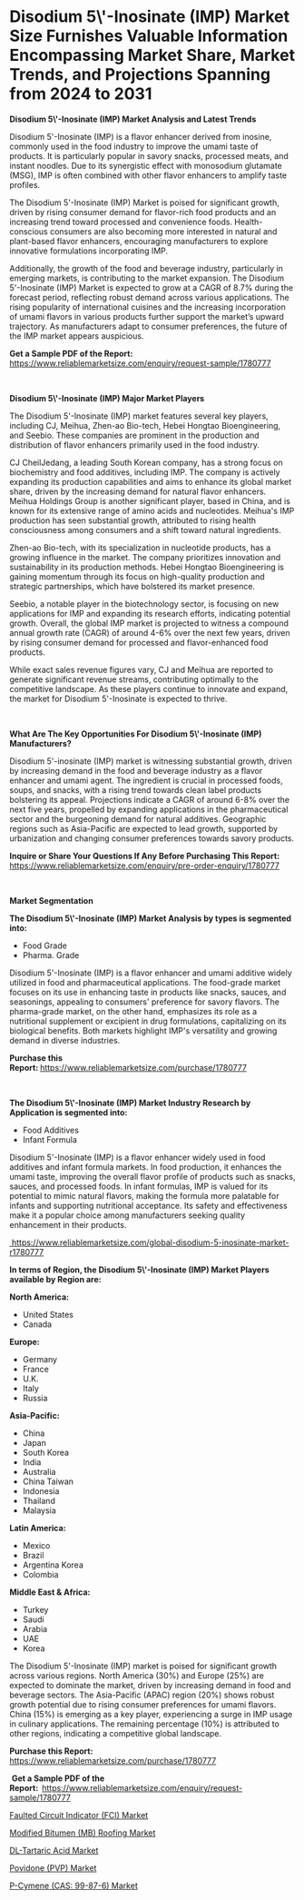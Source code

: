 <p><h1>Disodium 5\'-Inosinate (IMP) Market Size Furnishes Valuable Information Encompassing Market Share, Market Trends, and Projections Spanning from 2024 to 2031</h1></p><p><strong>Disodium 5\'-Inosinate (IMP) Market Analysis and Latest Trends</strong></p>
<p><p>Disodium 5'-Inosinate (IMP) is a flavor enhancer derived from inosine, commonly used in the food industry to improve the umami taste of products. It is particularly popular in savory snacks, processed meats, and instant noodles. Due to its synergistic effect with monosodium glutamate (MSG), IMP is often combined with other flavor enhancers to amplify taste profiles.</p><p>The Disodium 5'-Inosinate (IMP) Market is poised for significant growth, driven by rising consumer demand for flavor-rich food products and an increasing trend toward processed and convenience foods. Health-conscious consumers are also becoming more interested in natural and plant-based flavor enhancers, encouraging manufacturers to explore innovative formulations incorporating IMP. </p><p>Additionally, the growth of the food and beverage industry, particularly in emerging markets, is contributing to the market expansion. The Disodium 5'-Inosinate (IMP) Market is expected to grow at a CAGR of 8.7% during the forecast period, reflecting robust demand across various applications. The rising popularity of international cuisines and the increasing incorporation of umami flavors in various products further support the market’s upward trajectory. As manufacturers adapt to consumer preferences, the future of the IMP market appears auspicious.</p></p>
<p><strong>Get a Sample PDF of the Report:&nbsp;</strong> <a href="https://www.reliablemarketsize.com/enquiry/request-sample/1780777?utm_campaign=1133&utm_medium=2&utm_source=Github&utm_content=ia&utm_term=13102024&utm_id=disodium-5-inosinate-imp">https://www.reliablemarketsize.com/enquiry/request-sample/1780777</a></p>
<p>&nbsp;</p>
<p><strong>Disodium 5\'-Inosinate (IMP) Major Market Players</strong></p>
<p><p>The Disodium 5'-Inosinate (IMP) market features several key players, including CJ, Meihua, Zhen-ao Bio-tech, Hebei Hongtao Bioengineering, and Seebio. These companies are prominent in the production and distribution of flavor enhancers primarily used in the food industry.</p><p>CJ CheilJedang, a leading South Korean company, has a strong focus on biochemistry and food additives, including IMP. The company is actively expanding its production capabilities and aims to enhance its global market share, driven by the increasing demand for natural flavor enhancers. Meihua Holdings Group is another significant player, based in China, and is known for its extensive range of amino acids and nucleotides. Meihua's IMP production has seen substantial growth, attributed to rising health consciousness among consumers and a shift toward natural ingredients.</p><p>Zhen-ao Bio-tech, with its specialization in nucleotide products, has a growing influence in the market. The company prioritizes innovation and sustainability in its production methods. Hebei Hongtao Bioengineering is gaining momentum through its focus on high-quality production and strategic partnerships, which have bolstered its market presence.</p><p>Seebio, a notable player in the biotechnology sector, is focusing on new applications for IMP and expanding its research efforts, indicating potential growth. Overall, the global IMP market is projected to witness a compound annual growth rate (CAGR) of around 4-6% over the next few years, driven by rising consumer demand for processed and flavor-enhanced food products.</p><p>While exact sales revenue figures vary, CJ and Meihua are reported to generate significant revenue streams, contributing optimally to the competitive landscape. As these players continue to innovate and expand, the market for Disodium 5'-Inosinate is expected to thrive.</p></p>
<p>&nbsp;</p>
<p><strong>What Are The Key Opportunities For Disodium 5\'-Inosinate (IMP) Manufacturers?</strong></p>
<p><p>Disodium 5'-inosinate (IMP) market is witnessing substantial growth, driven by increasing demand in the food and beverage industry as a flavor enhancer and umami agent. The ingredient is crucial in processed foods, soups, and snacks, with a rising trend towards clean label products bolstering its appeal. Projections indicate a CAGR of around 6-8% over the next five years, propelled by expanding applications in the pharmaceutical sector and the burgeoning demand for natural additives. Geographic regions such as Asia-Pacific are expected to lead growth, supported by urbanization and changing consumer preferences towards savory products.</p></p>
<p><strong>Inquire or Share Your Questions If Any Before Purchasing This Report:</strong> <a href="https://www.reliablemarketsize.com/enquiry/pre-order-enquiry/1780777?utm_campaign=1133&utm_medium=2&utm_source=Github&utm_content=ia&utm_term=13102024&utm_id=disodium-5-inosinate-imp">https://www.reliablemarketsize.com/enquiry/pre-order-enquiry/1780777</a></p>
<p>&nbsp;</p>
<p><strong>Market Segmentation</strong></p>
<p><strong>The Disodium 5\'-Inosinate (IMP) Market Analysis by types is segmented into:</strong></p>
<p><ul><li>Food Grade</li><li>Pharma. Grade</li></ul></p>
<p><p>Disodium 5'-Inosinate (IMP) is a flavor enhancer and umami additive widely utilized in food and pharmaceutical applications. The food-grade market focuses on its use in enhancing taste in products like snacks, sauces, and seasonings, appealing to consumers' preference for savory flavors. The pharma-grade market, on the other hand, emphasizes its role as a nutritional supplement or excipient in drug formulations, capitalizing on its biological benefits. Both markets highlight IMP's versatility and growing demand in diverse industries.</p></p>
<p><strong>Purchase this Report:&nbsp;</strong><a href="https://www.reliablemarketsize.com/purchase/1780777?utm_campaign=1133&utm_medium=2&utm_source=Github&utm_content=ia&utm_term=13102024&utm_id=disodium-5-inosinate-imp">https://www.reliablemarketsize.com/purchase/1780777</a></p>
<p>&nbsp;</p>
<p><strong>The Disodium 5\'-Inosinate (IMP) Market Industry Research by Application is segmented into:</strong></p>
<p><ul><li>Food Additives</li><li>Infant Formula</li></ul></p>
<p><p>Disodium 5'-Inosinate (IMP) is a flavor enhancer widely used in food additives and infant formula markets. In food production, it enhances the umami taste, improving the overall flavor profile of products such as snacks, sauces, and processed foods. In infant formulas, IMP is valued for its potential to mimic natural flavors, making the formula more palatable for infants and supporting nutritional acceptance. Its safety and effectiveness make it a popular choice among manufacturers seeking quality enhancement in their products.</p></p>
<p><a href="https://www.reliablemarketsize.com/global-disodium-5-inosinate-market-r1780777?utm_campaign=1133&utm_medium=2&utm_source=Github&utm_content=ia&utm_term=13102024&utm_id=disodium-5-inosinate-imp">&nbsp;https://www.reliablemarketsize.com/global-disodium-5-inosinate-market-r1780777</a></p>
<p><strong>In terms of Region, the Disodium 5\'-Inosinate (IMP) Market Players available by Region are:</strong></p>
<p>
    <p> <strong> North America: </strong>
        <ul>
            <li>United States</li>
            <li>Canada</li>
        </ul>
        </p> 
    <p> <strong> Europe: </strong>
        <ul>
            <li>Germany</li>
            <li>France</li>
            <li>U.K.</li>
            <li>Italy</li>
            <li>Russia</li>
        </ul>
        </p> 
    <p> <strong> Asia-Pacific: </strong>
        <ul>
            <li>China</li>
            <li>Japan</li>
            <li>South Korea</li>
            <li>India</li>
            <li>Australia</li>
            <li>China Taiwan</li>
            <li>Indonesia</li>
            <li>Thailand</li>
            <li>Malaysia</li>
        </ul>
        </p> 
    <p> <strong> Latin America: </strong>
        <ul>
            <li>Mexico</li>
            <li>Brazil</li>
            <li>Argentina Korea</li>
            <li>Colombia</li>
        </ul>
        </p> 
    <p> <strong> Middle East & Africa: </strong>
        <ul>
            <li>Turkey</li>
            <li>Saudi</li>
            <li>Arabia</li>
            <li>UAE</li>
            <li>Korea</li>
        </ul>
    </p>
    </p>
<p><p>The Disodium 5'-Inosinate (IMP) market is poised for significant growth across various regions. North America (30%) and Europe (25%) are expected to dominate the market, driven by increasing demand in food and beverage sectors. The Asia-Pacific (APAC) region (20%) shows robust growth potential due to rising consumer preferences for umami flavors. China (15%) is emerging as a key player, experiencing a surge in IMP usage in culinary applications. The remaining percentage (10%) is attributed to other regions, indicating a competitive global landscape.</p></p>
<p><strong>Purchase this Report: </strong><a href="https://www.reliablemarketsize.com/purchase/1780777?utm_campaign=1133&utm_medium=2&utm_source=Github&utm_content=ia&utm_term=13102024&utm_id=disodium-5-inosinate-imp">https://www.reliablemarketsize.com/purchase/1780777</a></p>
<p>&nbsp;<strong>Get a Sample PDF of the Report:&nbsp;&nbsp;</strong><a href="https://www.reliablemarketsize.com/enquiry/request-sample/1780777?utm_campaign=1133&utm_medium=2&utm_source=Github&utm_content=ia&utm_term=13102024&utm_id=disodium-5-inosinate-imp">https://www.reliablemarketsize.com/enquiry/request-sample/1780777</a></p>
<p><strong></strong></p>
<p><p><a href="https://www.linkedin.com/pulse/evaluating-global-faulted-circuit-indicator-fci-market-trends-d3hff?utm_campaign=1133&utm_medium=2&utm_source=Github&utm_content=ia&utm_term=13102024&utm_id=disodium-5-inosinate-imp">Faulted Circuit Indicator (FCI) Market</a></p><p><a href="https://www.linkedin.com/pulse/modified-bitumen-mb-roofing-market2024-2031-industry-insights-js1ie?utm_campaign=1133&utm_medium=2&utm_source=Github&utm_content=ia&utm_term=13102024&utm_id=disodium-5-inosinate-imp">Modified Bitumen (MB) Roofing Market</a></p><p><a href="https://github.com/WillieWoodard/Market-Research-Report-List-6/blob/main/dl-tartaric-acid-market.md?utm_campaign=1133&utm_medium=2&utm_source=Github&utm_content=ia&utm_term=13102024&utm_id=disodium-5-inosinate-imp">DL-Tartaric Acid Market</a></p><p><a href="https://www.linkedin.com/pulse/povidone-pvp-market-forecasts-trends-impact-analysis-2024--nmg4e?utm_campaign=1133&utm_medium=2&utm_source=Github&utm_content=ia&utm_term=13102024&utm_id=disodium-5-inosinate-imp">Povidone (PVP) Market</a></p><p><a href="https://www.linkedin.com/pulse/p-cymene-cas-99-87-6-market-strategic-insights-product-evolution-bavxe?utm_campaign=1133&utm_medium=2&utm_source=Github&utm_content=ia&utm_term=13102024&utm_id=disodium-5-inosinate-imp">P-Cymene (CAS: 99-87-6) Market</a></p></p>